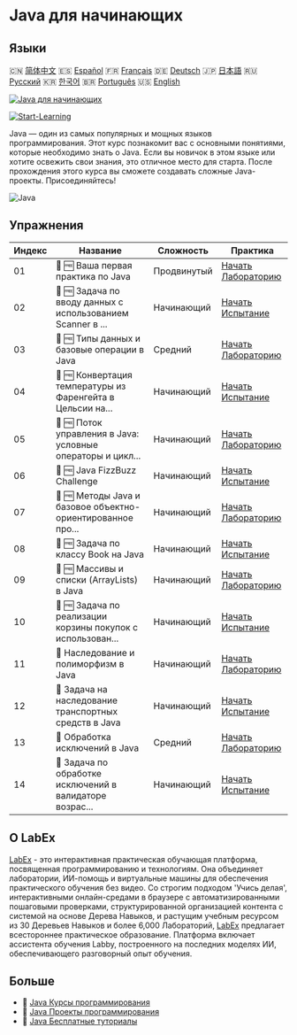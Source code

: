 # Java для начинающих

## Языки

🇨🇳 [简体中文](README_zh.md) 🇪🇸 [Español](README_es.md) 🇫🇷 [Français](README_fr.md) 🇩🇪 [Deutsch](README_de.md) 🇯🇵 [日本語](README_ja.md) 🇷🇺 [Русский](README_ru.md) 🇰🇷 [한국어](README_ko.md) 🇧🇷 [Português](README_pt.md) 🇺🇸 [English](README.md) 

[![Java для начинающих](https://cover-creator.labex.io/java-for-beginners.png?lang=ru)](https://labex.io/ru/courses/java-for-beginners)

[![Start-Learning](https://img.shields.io/badge/Start-Learning-whitesmoke?style=for-the-badge)](https://labex.io/ru/courses/java-for-beginners)

Java — один из самых популярных и мощных языков программирования. Этот курс познакомит вас с основными понятиями, которые необходимо знать о Java. Если вы новичок в этом языке или хотите освежить свои знания, это отличное место для старта. После прохождения этого курса вы сможете создавать сложные Java-проекты. Присоединяйтесь!

![Java](https://img.shields.io/badge/Java-whitesmoke?style=for-the-badge&logo=java)


## Упражнения

|   Индекс | Название                                                    | Сложность   | Практика                                                                                                                                                           |
|----------|-------------------------------------------------------------|-------------|--------------------------------------------------------------------------------------------------------------------------------------------------------------------|
|       01 | 🧩 🆓 Ваша первая практика по Java                          | Продвинутый | <a target='_blank' href='https://labex.io/ru/labs/java-your-first-java-lab-411751?course=java-for-beginners'>Начать Лабораторию</a>                                |
|       02 | 🎯 🆓 Задача по вводу данных с использованием Scanner в ... | Начинающий  | <a target='_blank' href='https://labex.io/ru/labs/java-java-scanner-input-challenge-413835?course=java-for-beginners'>Начать Испытание</a>                         |
|       03 | 🧩 🆓 Типы данных и базовые операции в Java                 | Средний     | <a target='_blank' href='https://labex.io/ru/labs/java-java-data-types-and-basic-operations-413744?course=java-for-beginners'>Начать Лабораторию</a>               |
|       04 | 🎯 🆓 Конвертация температуры из Фаренгейта в Цельсии на... | Начинающий  | <a target='_blank' href='https://labex.io/ru/labs/java-java-fahrenheit-to-celsius-conversion-413851?course=java-for-beginners'>Начать Испытание</a>                |
|       05 | 🧩 🆓 Поток управления в Java: условные операторы и цикл... | Начинающий  | <a target='_blank' href='https://labex.io/ru/labs/java-java-control-flow-conditionals-and-loops-413751?course=java-for-beginners'>Начать Лабораторию</a>           |
|       06 | 🎯 🆓 Java FizzBuzz Challenge                               | Начинающий  | <a target='_blank' href='https://labex.io/ru/labs/java-java-fizzbuzz-challenge-413852?course=java-for-beginners'>Начать Испытание</a>                              |
|       07 | 🧩 🆓 Методы Java и базовое объектно-ориентированное про... | Начинающий  | <a target='_blank' href='https://labex.io/ru/labs/java-java-methods-and-basic-object-oriented-programming-413809?course=java-for-beginners'>Начать Лабораторию</a> |
|       08 | 🎯 🆓 Задача по классу Book на Java                         | Начинающий  | <a target='_blank' href='https://labex.io/ru/labs/java-java-book-class-challenge-413850?course=java-for-beginners'>Начать Испытание</a>                            |
|       09 | 🧩 🆓 Массивы и списки (ArrayLists) в Java                  | Начинающий  | <a target='_blank' href='https://labex.io/ru/labs/java-java-arrays-and-arraylists-413820?course=java-for-beginners'>Начать Лабораторию</a>                         |
|       10 | 🎯 🆓 Задача по реализации корзины покупок с использован... | Начинающий  | <a target='_blank' href='https://labex.io/ru/labs/java-java-arraylist-shopping-cart-challenge-413849?course=java-for-beginners'>Начать Испытание</a>               |
|       11 | 🧩  Наследование и полиморфизм в Java                       | Начинающий  | <a target='_blank' href='https://labex.io/ru/labs/java-java-inheritance-and-polymorphism-413825?course=java-for-beginners'>Начать Лабораторию</a>                  |
|       12 | 🎯  Задача на наследование транспортных средств в Java      | Начинающий  | <a target='_blank' href='https://labex.io/ru/labs/java-java-vehicle-inheritance-challenge-413854?course=java-for-beginners'>Начать Испытание</a>                   |
|       13 | 🧩  Обработка исключений в Java                             | Средний     | <a target='_blank' href='https://labex.io/ru/labs/java-java-exception-handling-413830?course=java-for-beginners'>Начать Лабораторию</a>                            |
|       14 | 🎯  Задача по обработке исключений в валидаторе возрас...   | Начинающий  | <a target='_blank' href='https://labex.io/ru/labs/java-java-age-validator-exception-challenge-413848?course=java-for-beginners'>Начать Испытание</a>               |

## О LabEx

[LabEx](https://labex.io) - это интерактивная практическая обучающая платформа, посвященная программированию и технологиям. Она объединяет лаборатории, ИИ-помощь и виртуальные машины для обеспечения практического обучения без видео. Со строгим подходом 'Учись делая', интерактивными онлайн-средами в браузере с автоматизированными пошаговыми проверками, структурированной организацией контента с системой на основе Дерева Навыков, и растущим учебным ресурсом из 30 Деревьев Навыков и более 6,000 Лабораторий, [LabEx](https://labex.io) предлагает всестороннее практическое образование. Платформа включает ассистента обучения Labby, построенного на последних моделях ИИ, обеспечивающего разговорный опыт обучения.

## Больше

- 🔗 [Java Курсы программирования](https://github.com/labex-labs/awesome-programming-courses)
- 🔗 [Java Проекты программирования](https://github.com/labex-labs/awesome-programming-projects)
- 🔗 [Java Бесплатные туториалы](https://github.com/labex-labs/java-free-tutorials)

